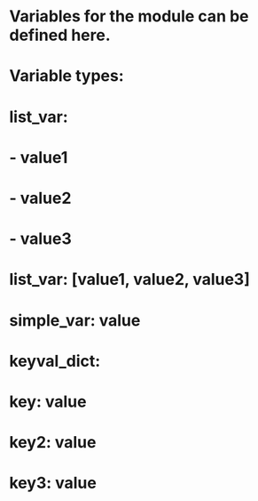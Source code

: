 # Variables for the module can be defined here.
#
#  Variable types:
#
#  list_var:
#    - value1
#    - value2
#    - value3
#
#  list_var: [value1, value2, value3]
#
#  simple_var: value
#
#  keyval_dict:
#     key: value
#     key2: value
#     key3: value
#
#

